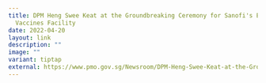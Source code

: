 ```yaml
---
title: DPM Heng Swee Keat at the Groundbreaking Ceremony for Sanofi's Evolutive
  Vaccines Facility
date: 2022-04-20
layout: link
description: ""
image: ""
variant: tiptap
external: https://www.pmo.gov.sg/Newsroom/DPM-Heng-Swee-Keat-at-the-Groundbreaking-Ceremony-for-Sanofis-Evolutive-Vaccine-Facility
---
```


